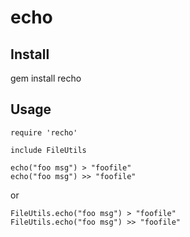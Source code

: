 # echo

## Install

  gem install recho

## Usage

    require 'recho'

    include FileUtils

    echo("foo msg") > "foofile"
    echo("foo msg") >> "foofile"

or

    FileUtils.echo("foo msg") > "foofile"
    FileUtils.echo("foo msg") >> "foofile"
